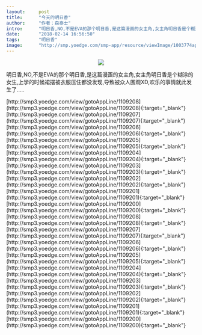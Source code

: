 ```yaml
---
layout:     post
title:      "今天的明日香"
author:     "作者：森泰士"
intro:      "明日香,NO,不是EVA的那个明日香,是这篇漫画的女主角,女主角明日香是个糊涂的女生,上学的时候裙摆被衣服压住都没发现,导致被众人围观XD,欢乐的事情就此发生了....."
date:       "2018-02-14 16:56:50"
tags:       "明日香"
image:      "http://smp.yoedge.com/smp-app/resource/viewImage/1003774appline.png"
---
```

<div style="text-align: center">
<p><img src="http://smp.yoedge.com/smp-app/resource/viewImage/1003774appline.png"/></p>
</div>
<p class="post-meta">
<span>明日香,NO,不是EVA的那个明日香,是这篇漫画的女主角,女主角明日香是个糊涂的女生,上学的时候裙摆被衣服压住都没发现,导致被众人围观XD,欢乐的事情就此发生了.....</span>
</p>
[http://smp3.yoedge.com/view/gotoAppLine/1109208](http://smp3.yoedge.com/view/gotoAppLine/1109208){:target="_blank"}
[http://smp3.yoedge.com/view/gotoAppLine/1109207](http://smp3.yoedge.com/view/gotoAppLine/1109207){:target="_blank"}
[http://smp3.yoedge.com/view/gotoAppLine/1109206](http://smp3.yoedge.com/view/gotoAppLine/1109206){:target="_blank"}
[http://smp3.yoedge.com/view/gotoAppLine/1109205](http://smp3.yoedge.com/view/gotoAppLine/1109205){:target="_blank"}
[http://smp3.yoedge.com/view/gotoAppLine/1109204](http://smp3.yoedge.com/view/gotoAppLine/1109204){:target="_blank"}
[http://smp3.yoedge.com/view/gotoAppLine/1109203](http://smp3.yoedge.com/view/gotoAppLine/1109203){:target="_blank"}
[http://smp3.yoedge.com/view/gotoAppLine/1109202](http://smp3.yoedge.com/view/gotoAppLine/1109202){:target="_blank"}
[http://smp3.yoedge.com/view/gotoAppLine/1109201](http://smp3.yoedge.com/view/gotoAppLine/1109201){:target="_blank"}
[http://smp3.yoedge.com/view/gotoAppLine/1109200](http://smp3.yoedge.com/view/gotoAppLine/1109200){:target="_blank"}
[http://smp3.yoedge.com/view/gotoAppLine/1109208](http://smp3.yoedge.com/view/gotoAppLine/1109208){:target="_blank"}
[http://smp3.yoedge.com/view/gotoAppLine/1109207](http://smp3.yoedge.com/view/gotoAppLine/1109207){:target="_blank"}
[http://smp3.yoedge.com/view/gotoAppLine/1109206](http://smp3.yoedge.com/view/gotoAppLine/1109206){:target="_blank"}
[http://smp3.yoedge.com/view/gotoAppLine/1109205](http://smp3.yoedge.com/view/gotoAppLine/1109205){:target="_blank"}
[http://smp3.yoedge.com/view/gotoAppLine/1109204](http://smp3.yoedge.com/view/gotoAppLine/1109204){:target="_blank"}
[http://smp3.yoedge.com/view/gotoAppLine/1109203](http://smp3.yoedge.com/view/gotoAppLine/1109203){:target="_blank"}
[http://smp3.yoedge.com/view/gotoAppLine/1109202](http://smp3.yoedge.com/view/gotoAppLine/1109202){:target="_blank"}
[http://smp3.yoedge.com/view/gotoAppLine/1109201](http://smp3.yoedge.com/view/gotoAppLine/1109201){:target="_blank"}
[http://smp3.yoedge.com/view/gotoAppLine/1109200](http://smp3.yoedge.com/view/gotoAppLine/1109200){:target="_blank"}



